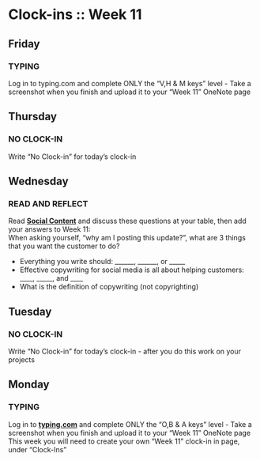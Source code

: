 # Clock-ins :: Week 11 #
## Friday ##
### TYPING ###
Log in to typing.com and complete ONLY the “V,H & M keys”  level - Take a screenshot when you finish and upload it to your “Week 11” OneNote page 


## Thursday ##
### NO CLOCK-IN ###
Write “No Clock-in” for today’s clock-in


## Wednesday ##
### READ AND REFLECT ###
Read **[Social Content](https://bit.ly/patino-social-content)** and discuss these questions at your table, then add your answers to Week 11:   
When asking yourself, “why am I posting this update?”, what are 3 things that you want the customer to do?  
- Everything you write should: ______, ______, or _____  
- Effective copywriting for social media is all about helping customers: ____, _____, and ____  
- What is the definition of copywriting (not copyrighting)  


## Tuesday ##
### NO CLOCK-IN ###
Write “No Clock-in” for today’s clock-in - after you do this work on your projects


## Monday ##
### TYPING ###
Log in to **[typing.com](https://www.typing.com)** and complete ONLY the “O,B & A keys”  level - Take a screenshot when you finish and upload it to your “Week 11” OneNote page
This week you will need to create your own “Week 11” clock-in in page, under “Clock-Ins”
